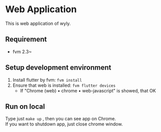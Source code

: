 # Web Application

This is web application of wyly.

## Requirement

- fvm 2.3~

## Setup development environment

1. Install flutter by fvm: `fvm install`
2. Ensure that web is installed: `fvm flutter devices`
   - If "Chrome (web) • chrome • web-javascript" is showed, that OK

## Run on local

Type just `make up` , then you can see app on Chrome.  
If you want to shutdown app, just close chrome window.
